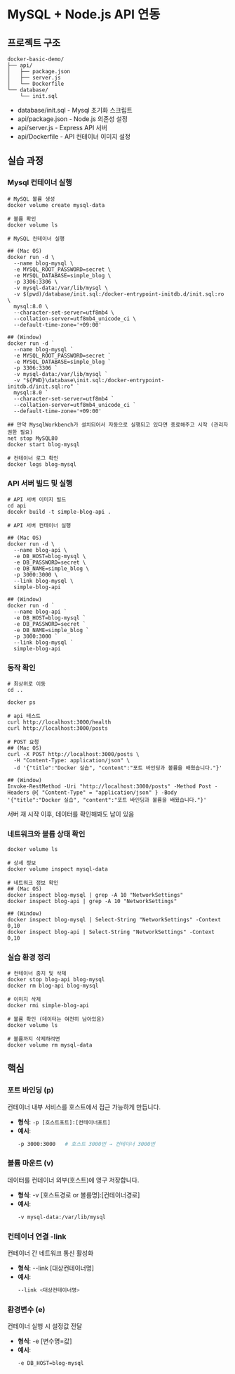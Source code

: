 # MySQL + Node.js API 연동

## 프로젝트 구조
```
docker-basic-demo/
├── api/
│   ├── package.json
│   ├── server.js
│   └── Dockerfile
└── database/
    └── init.sql
```

- database/init.sql - Mysql 초기화 스크립트
- api/package.json - Node.js 의존성 설정
- api/server.js - Express API 서버
- api/Dockerfile - API 컨테이너 이미지 설정

## 실습 과정

### Mysql 컨테이너 실행
```
# MySQL 볼륨 생성
docker volume create mysql-data

# 볼륨 확인
docker volume ls

# MySQL 컨테이너 실행 

## (Mac OS)
docker run -d \
  --name blog-mysql \
  -e MYSQL_ROOT_PASSWORD=secret \
  -e MYSQL_DATABASE=simple_blog \
  -p 3306:3306 \
  -v mysql-data:/var/lib/mysql \
  -v $(pwd)/database/init.sql:/docker-entrypoint-initdb.d/init.sql:ro \
  mysql:8.0 \
  --character-set-server=utf8mb4 \
  --collation-server=utf8mb4_unicode_ci \
  --default-time-zone='+09:00'

## (Window)
docker run -d `
  --name blog-mysql `
  -e MYSQL_ROOT_PASSWORD=secret `
  -e MYSQL_DATABASE=simple_blog `
  -p 3306:3306 `
  -v mysql-data:/var/lib/mysql `
  -v "${PWD}\database\init.sql:/docker-entrypoint-initdb.d/init.sql:ro" `
  mysql:8.0 `
  --character-set-server=utf8mb4 `
  --collation-server=utf8mb4_unicode_ci `
  --default-time-zone='+09:00'

## 만약 MysqlWorkbench가 설치되어서 자동으로 실행되고 있다면 종료해주고 시작 (관리자 권한 필요)
net stop MySQL80
docker start blog-mysql

# 컨테이너 로그 확인
docker logs blog-mysql
```

### API 서버 빌드 및 실행
```
# API 서버 이미지 빌드
cd api
docekr build -t simple-blog-api .

# API 서버 컨테이너 실행

## (Mac OS)
docker run -d \
  --name blog-api \
  -e DB_HOST=blog-mysql \
  -e DB_PASSWORD=secret \
  -e DB_NAME=simple_blog \
  -p 3000:3000 \
  --link blog-mysql \
  simple-blog-api

## (Window)
docker run -d `
  --name blog-api `
  -e DB_HOST=blog-mysql `
  -e DB_PASSWORD=secret `
  -e DB_NAME=simple_blog `
  -p 3000:3000 `
  --link blog-mysql `
  simple-blog-api
```

### 동작 확인
```
# 최상위로 이동
cd ..

docker ps

# api 테스트
curl http://localhost:3000/health
curl http://localhost:3000/posts

# POST 요청
## (Mac OS)
curl -X POST http://localhost:3000/posts \
  -H "Content-Type: application/json" \
  -d '{"title":"Docker 실습", "content":"포트 바인딩과 볼륨을 배웠습니다."}'

## (Window)
Invoke-RestMethod -Uri "http://localhost:3000/posts" -Method Post -Headers @{ "Content-Type" = "application/json" } -Body '{"title":"Docker 실습", "content":"포트 바인딩과 볼륨을 배웠습니다."}'
```
서버 재 시작 이후, 데이터를 확인해봐도 남이 있음

### 네트워크와 볼륨 상태 확인
```
docker volume ls

# 상세 정보
docker volume inspect mysql-data

# 네트워크 정보 확인
## (Mac OS)
docker inspect blog-mysql | grep -A 10 "NetworkSettings"
docker inspect blog-api | grep -A 10 "NetworkSettings"

## (Window)
docker inspect blog-mysql | Select-String "NetworkSettings" -Context 0,10
docker inspect blog-api | Select-String "NetworkSettings" -Context 0,10
```

### 실습 환경 정리
```
# 컨테이너 중지 및 삭제
docker stop blog-api blog-mysql
docker rm blog-api blog-mysql

# 이미지 삭제
docker rmi simple-blog-api

# 볼륨 확인 (데이터는 여전히 남아있음)
docker volume ls

# 볼륨까지 삭제하려면
docker volume rm mysql-data
```

## 핵심 

### 포트 바인딩 (p)
컨테이너 내부 서비스를 호스트에서 접근 가능하게 만듭니다.  
- **형식**: `-p [호스트포트]:[컨테이너포트]`
- **예시**:
  ```bash
  -p 3000:3000   # 호스트 3000번 → 컨테이너 3000번

### 볼륨 마운트 (v)
데이터를 컨테이너 외부(호스트)에 영구 저장합니다.
- **형식**: -v [호스트경로 or 볼륨명]:[컨테이너경로]
- **예시**:
  ```bash
  -v mysql-data:/var/lib/mysql

### 컨테이너 연결 -link
컨테이너 간 네트워크 통신 활성화 <br>
- **형식**: --link [대상컨테이너명]
- **예시**:
  ```bash
  --link <대상컨테이너명>

### 환경변수 (e)
컨테이너 실행 시 설정값 전달 <br>
- **형식**: -e [변수명=값]
- **예시**:
  ```bash
  -e DB_HOST=blog-mysql